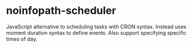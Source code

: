# noinfopath-scheduler
JavaScript alternative to scheduling tasks with CRON syntax.  Instead uses moment duration syntax to define events. Also support specifying specific times of day.
